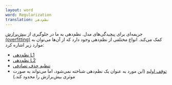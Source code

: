 ```yaml
---
layout: word
word: Regularization
translation: نظم‌دهی
---
```


جریمه‌ای برای پیچیدگی‌های مدل. نظم‌دهی به ما در جلوگیری از [بیش‌برازش (overfitting)](/O/overfitting) کمک می‌کند. انواع مختلفی از نظم‌دهی وجود دارد که از آن‌ها می‌توان به موارد زیر اشاره کرد:

- [نظم‌دهی L1](/L/l1_regularization)
- [](/L/l2_regularization)[نظم‌دهی L2](/L/l2_regularization)
- [تنظیم حذف تصادفی](/D/dropout_regularization)
- [توقف اولیه](/E/early_stopping) (این مورد به عنوان یک نظم‌دهی شناخته نمی‌شود، اما می‌تواند به صورت موثری بیش‌برازش را محدود کند.)[](/D/dropout_regularization)
